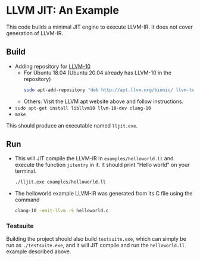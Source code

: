 # LLVM JIT: An Example

This code builds a minimal JIT engine to execute LLVM-IR.
It does not cover generation of LLVM-IR.

## Build
  - Adding repository for [LLVM-10](https://apt.llvm.org/)
    * For Ubuntu 18.04 (Ubuntu 20.04 already has LLVM-10 in the repository)
      ```bash
      sudo apt-add-repository "deb http://apt.llvm.org/bionic/ llvm-toolchain-bionic-10 main"
      ```
    * Others: Visit the LLVM apt website above and follow instructions.
  - `sudo apt-get install libllvm10 llvm-10-dev clang-10`
  - `make`

This should produce an executable named `lljit.exe`.

## Run
  - This will JIT compile the LLVM-IR in `examples/helloworld.ll` and
    execute the function `jitentry` in it. It should print
    "Hello world" on your terminal.
     ```bash
     ./lljit.exe examples/helloworld.ll
     ```
  - The helloworld example LLVM-IR was generated from
    its C file using the command
    ```bash
    clang-10 -emit-llvm -S helloworld.c
    ```

### Testsuite
Building the project should also build `testsuite.exe`, which can
simply be run as `./testsuite.exe`, and it will JIT compile and
run the `helloworld.ll` example described above.
